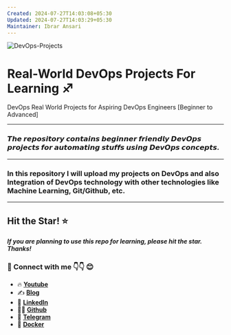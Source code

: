 ```yaml
---
Created: 2024-07-27T14:03:08+05:30
Updated: 2024-07-27T14:03:29+05:30
Maintainer: Ibrar Ansari
---
```

![DevOps-Projects](https://imgur.com/qimdPIU.png)

# Real-World DevOps Projects For Learning ♐

DevOps Real World Projects for Aspiring DevOps Engineers [Beginner to Advanced]

---
### 𝙏𝙝𝙚 𝙧𝙚𝙥𝙤𝙨𝙞𝙩𝙤𝙧𝙮 𝙘𝙤𝙣𝙩𝙖𝙞𝙣𝙨 𝙗𝙚𝙜𝙞𝙣𝙣𝙚𝙧 𝙛𝙧𝙞𝙚𝙣𝙙𝙡𝙮 𝘿𝙚𝙫𝙊𝙥𝙨 𝙥𝙧𝙤𝙟𝙚𝙘𝙩𝙨 𝙛𝙤𝙧 𝙖𝙪𝙩𝙤𝙢𝙖𝙩𝙞𝙣𝙜 𝙨𝙩𝙪𝙛𝙛𝙨 𝙪𝙨𝙞𝙣𝙜 𝘿𝙚𝙫𝙊𝙥𝙨 𝙘𝙤𝙣𝙘𝙚𝙥𝙩𝙨.
---
### In this repository I will upload my projects on DevOps and also Integration of DevOps technology with other technologies like Machine Learning, Git/Github, etc.

----
## Hit the Star! ⭐
***If you are planning to use this repo for learning, please hit the star. Thanks!***

### 💼 Connect with me 👇👇 😊

- 🔥 [**Youtube**](https://www.youtube.com/@DevOpsinAction?sub_confirmation=1)
- ✍ [**Blog**](https://ibraransari.blogspot.com/)
- 💼 [**LinkedIn**](https://www.linkedin.com/in/ansariibrar/)
- 👨‍💻 [**Github**](https://github.com/meibraransari?tab=repositories)
- 💬 [**Telegram**](https://t.me/DevOpsinActionTelegram)
- 🐳 [**Docker**](https://hub.docker.com/u/ibraransaridocker)
